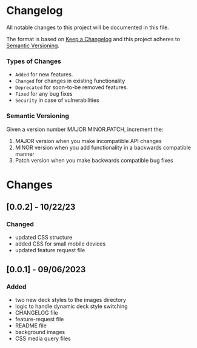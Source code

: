 # Changelog
All notable changes to this project will be documented in this file.

The format is based on [Keep a Changelog](http://keepachangelog.com/en/1.0.0) and this project adheres to [Semantic Versioning](http://semserver.org/spec/v2.0.0.html).

### Types of Changes
- `Added` for new features.
- `Changed` for changes in existing functionality
- `Deprecated` for soon-to-be removed features.
- `Fixed` for any bug fixes
- `Security` in case of vulnerabilities

### Semantic Versioning
Given a version number MAJOR.MINOR.PATCH, increment the:

1. MAJOR version when you make incompatible API changes
2. MINOR version when you add functionality in a backwards compatible manner
3. Patch version when you make backwards compatible bug fixes

# Changes 
## [0.0.2] - 10/22/23
### Changed
- updated CSS structure
- added CSS for small mobile devices
- updated feature request file

## [0.0.1] - 09/06/2023
### Added
- two new deck styles to the images directory
- logic to handle dynamic deck style switching
- CHANGELOG file
- feature-request file
- README file
- background images
- CSS media query files

